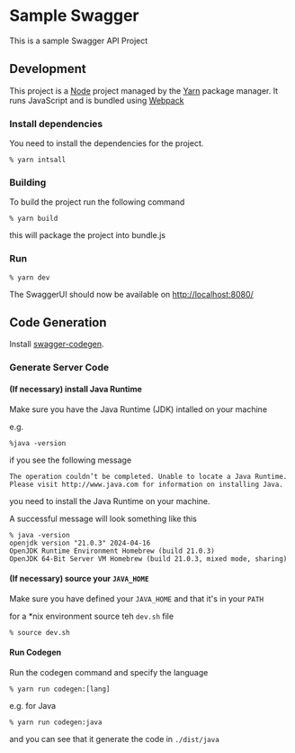 # Sample Swagger

This is a sample Swagger API Project

## Development

This project is a [Node](https://nodejs.org/en) project managed by the [Yarn](https://yarnpkg.com/) package manager.
It runs JavaScript and is bundled using [Webpack](https://webpack.js.org/)

### Install dependencies

You need to install the dependencies for the project.

```
% yarn intsall
```

### Building

To build the project run the following command

```
% yarn build
```

this will package the project into bundle.js

### Run

```
% yarn dev
```

The SwaggerUI should now be available on [http://localhost:8080/](http://localhost:8080/)


## Code Generation

Install [swagger-codegen](https://github.com/swagger-api/swagger-codegen).

### Generate Server Code

#### (If necessary) install Java Runtime
Make sure you have the Java Runtime (JDK) intalled on your machine

e.g.

```
%java -version
```

if you see the following message

```
The operation couldn’t be completed. Unable to locate a Java Runtime.
Please visit http://www.java.com for information on installing Java.
```

you need to install the Java Runtime on your machine.

A successful message will look something like this

```
% java -version
openjdk version "21.0.3" 2024-04-16
OpenJDK Runtime Environment Homebrew (build 21.0.3)
OpenJDK 64-Bit Server VM Homebrew (build 21.0.3, mixed mode, sharing)
```

#### (If necessary) source your `JAVA_HOME`

Make sure you have defined your `JAVA_HOME` and that it's in your `PATH`

for a *nix environment source teh `dev.sh` file

```
% source dev.sh
```

#### Run Codegen

Run the codegen command and specify the language

```
% yarn run codegen:[lang]
```

e.g. for Java

```
% yarn run codegen:java
```

and you can see that it generate the code in `./dist/java`
